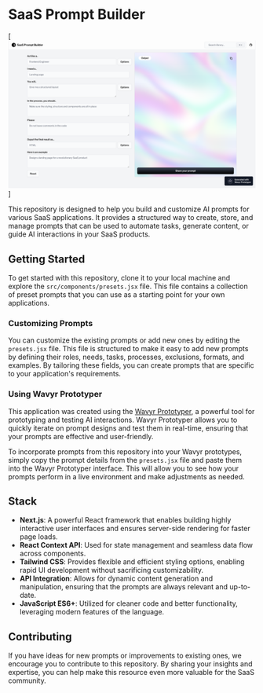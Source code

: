 # SaaS Prompt Builder

[![Prompt Builder](/public/images/PromptBuilder.png)]

This repository is designed to help you build and customize AI prompts for various SaaS applications. It provides a structured way to create, store, and manage prompts that can be used to automate tasks, generate content, or guide AI interactions in your SaaS products.

## Getting Started

To get started with this repository, clone it to your local machine and explore the `src/components/presets.jsx` file. This file contains a collection of preset prompts that you can use as a starting point for your own applications.

### Customizing Prompts

You can customize the existing prompts or add new ones by editing the `presets.jsx` file. This file is structured to make it easy to add new prompts by defining their roles, needs, tasks, processes, exclusions, formats, and examples. By tailoring these fields, you can create prompts that are specific to your application's requirements.

### Using Wavyr Prototyper

This application was created using the [Wavyr Prototyper](https://wavyr.com/prototyper), a powerful tool for prototyping and testing AI interactions. Wavyr Prototyper allows you to quickly iterate on prompt designs and test them in real-time, ensuring that your prompts are effective and user-friendly.

To incorporate prompts from this repository into your Wavyr prototypes, simply copy the prompt details from the `presets.jsx` file and paste them into the Wavyr Prototyper interface. This will allow you to see how your prompts perform in a live environment and make adjustments as needed.

## Stack

- **Next.js**: A powerful React framework that enables building highly interactive user interfaces and ensures server-side rendering for faster page loads.
- **React Context API**: Used for state management and seamless data flow across components.
- **Tailwind CSS**: Provides flexible and efficient styling options, enabling rapid UI development without sacrificing customizability.
- **API Integration**: Allows for dynamic content generation and manipulation, ensuring that the prompts are always relevant and up-to-date.
- **JavaScript ES6+**: Utilized for cleaner code and better functionality, leveraging modern features of the language.

## Contributing

If you have ideas for new prompts or improvements to existing ones, we encourage you to contribute to this repository. By sharing your insights and expertise, you can help make this resource even more valuable for the SaaS community.
